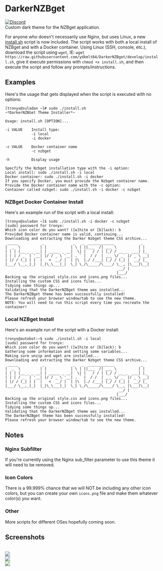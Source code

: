 # DarkerNZBget
[![Discord](https://img.shields.io/badge/Chat-Discord-738bd7.svg?style=for-the-badge)](https://discord.gg/fKcCXwb)<br>
Custom dark theme for the NZBget application.

For anyone who doesn't necessarily use Nginx, but uses Linux, a new [install.sh](https://github.com/ydkmlt84/DarkerNZBget/blob/develop/install.sh) script is now included.  The script works with both a local install of NZBget and with a Docker container. Using Linux (SSH, console, etc.), download the script using `wget`, IE: `wget https://raw.githubusercontent.com/ydkmlt84/DarkerNZBget/develop/install.sh`, give it execute permissions with `chmod +x install.sh`, and then execute the script and follow any prompts/instructions.

## Examples
Here's the usage that gets displayed when the script is executed with no options:

```
[tronyx@suladan ~]# sudo ./install.sh
~*DarkerNZBGet Theme Installer*~

Usage: install.sh [OPTION]...

-i VALUE    Install type:
            -i local
            -i docker

-c VALUE    Docker container name
            -c nzbget

-h          Display usage

Specfify the Nzbget installation type with the -i option:
Local install: sudo ./install.sh -i local
Docker container: sudo ./install.sh -i docker
If you specify Docker, you must provide the Nzbget container name.
Provide the Docker container name with the -c option:
Container called nzbget: sudo ./install.sh -i docker -c nzbget
```

### NZBget Docker Container Install
Here's an example run of the script with a local install:

```
[tronyx@suladan ~]$ sudo ./install.sh -i docker -c nzbget
[sudo] password for tronyx:
Which icon color do you want? ([w]hite or [b]lack): b
Provided Docker container name is valid, continuing...
Downloading and extracting the Darker Nzbget theme CSS archive...
 _____           _             _   _  ____________            _
|  _  \         | |           | \ | ||___  /| ___ \          | |
| | | |__ _ _ __| | _____ _ __|  \| |   / / | |_/ / __ _  ___| |_
| | | / _` | '__| |/ / _ \ '__| . ` |  / /  | ___ \/ _` |/ _ \ __|
| |/ / (_| | |  |   <  __/ |  | |\  |./ /___| |_/ / (_| |  __/ |_
|___/ \__,_|_|  |_|\_\___|_|  \_| \_/\_____/\____/ \__, |\___|\__|
                                                    __/ |
                                                   |___/
Backing up the original style.css and icons.png files...
Installing the custom CSS and icons files...
Tidying some things up...
Validating that the DarkerNZBget theme was installed...
The DarkerNZBget theme has been successfully installed!
Please refresh your browser window/tab to see the new theme.
NOTE: You will need to run this script every time you recreate the container!
```

### Local NZBget Install
Here's an example run of the script with a Docker install:

```
tronyx@autobot:~$ sudo ./install.sh -i local
[sudo] password for tronyx:
Which icon color do you want? ([w]hite or [b]lack): b
Gathering some information and setting some variables...
Making sure unzip and wget are installed...
Downloading and extracting the Darker Nzbget theme CSS archive...
 _____           _             _   _  ____________            _
|  _  \         | |           | \ | ||___  /| ___ \          | |
| | | |__ _ _ __| | _____ _ __|  \| |   / / | |_/ / __ _  ___| |_
| | | / _` | '__| |/ / _ \ '__| . ` |  / /  | ___ \/ _` |/ _ \ __|
| |/ / (_| | |  |   <  __/ |  | |\  |./ /___| |_/ / (_| |  __/ |_
|___/ \__,_|_|  |_|\_\___|_|  \_| \_/\_____/\____/ \__, |\___|\__|
                                                    __/ |
                                                   |___/
Backing up the original style.css and icons.png files...
Installing the custom CSS and icons files...
Tidying some things up...
Validating that the DarkerNZBget theme was installed...
The DarkerNZBget theme has been successfully installed!
Please refresh your browser window/tab to see the new theme.
```

## Notes
### Nginx Subfilter
If you're currently using the Nginx sub_filter parameter to use this theme it will need to be removed.

### Icon Colors
There is a 99.999% chance that we will NOT be including any other icon colors, but you can create your own `icons.png` file and make them whatever color(s) you want.

### Other
More scripts for different OSes hopefully coming soon.


## Screenshots
</br>
<img src="https://i.imgur.com/0M2aAeG.png"></img>
<br>
<img src="https://i.imgur.com/mAPnA9a.png"></img>
<br>
<img src="https://i.imgur.com/n8b9UOn.png"></img>
